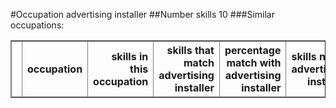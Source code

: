 #Occupation advertising installer
##Number skills 10
###Similar occupations:
<table border="1" class="dataframe">
  <thead>
    <tr style="text-align: right;">
      <th></th>
      <th>occupation</th>
      <th>skills in this occupation</th>
      <th>skills that match advertising installer</th>
      <th>percentage match with advertising installer</th>
      <th>skills not in advertising installer</th>
    </tr>
  </thead>
  <tbody>
  </tbody>
</table>
